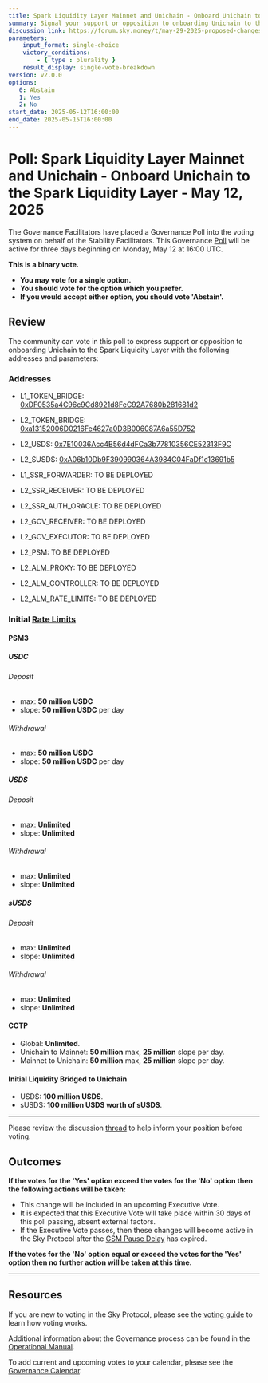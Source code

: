 ```yaml
---
title: Spark Liquidity Layer Mainnet and Unichain - Onboard Unichain to the Spark Liquidity Layer - May 12, 2025
summary: Signal your support or opposition to onboarding Unichain to the Spark Liquidity Layer.
discussion_link: https://forum.sky.money/t/may-29-2025-proposed-changes-to-spark-for-upcoming-spell/26372
parameters:
    input_format: single-choice
    victory_conditions:
        - { type : plurality }
    result_display: single-vote-breakdown
version: v2.0.0
options:
   0: Abstain
   1: Yes
   2: No
start_date: 2025-05-12T16:00:00
end_date: 2025-05-15T16:00:00
---
```

# Poll: Spark Liquidity Layer Mainnet and Unichain - Onboard Unichain to the Spark Liquidity Layer - May 12, 2025

The Governance Facilitators have placed a Governance Poll into the voting system on behalf of the Stability Facilitators. This Governance [Poll](https://sky-atlas.powerhouse.io/#A.1.9.1_Operational_Weekly_Cycle-b189fa17-57a9-4d4e-9780-0ce4efd94211%7C0db30308) will be active for three days beginning on Monday, May 12 at 16:00 UTC.

**This is a binary vote.**

- **You may vote for a single option.**
- **You should vote for the option which you prefer.**
- **If you would accept either option, you should vote 'Abstain'.**

## Review

The community can vote in this poll to express support or opposition to onboarding Unichain to the Spark Liquidity Layer with the following addresses and parameters:

### Addresses


- L1_TOKEN_BRIDGE: [0xDF0535a4C96c9Cd8921d8FeC92A7680b281681d2](https://etherscan.io/address/0xDF0535a4C96c9Cd8921d8FeC92A7680b281681d2)
- L2_TOKEN_BRIDGE: [0xa13152006D0216Fe4627a0D3B006087A6a55D752](https://uniscan.xyz/address/0xa13152006D0216Fe4627a0D3B006087A6a55D752)
- L2_USDS: [0x7E10036Acc4B56d4dFCa3b77810356CE52313F9C](https://uniscan.xyz/address/0x7E10036Acc4B56d4dFCa3b77810356CE52313F9C)
- L2_SUSDS: [0xA06b10Db9F390990364A3984C04FaDf1c13691b5](https://uniscan.xyz/address/0xA06b10Db9F390990364A3984C04FaDf1c13691b5)

- L1_SSR_FORWARDER: TO BE DEPLOYED
- L2_SSR_RECEIVER: TO BE DEPLOYED
- L2_SSR_AUTH_ORACLE: TO BE DEPLOYED

- L2_GOV_RECEIVER: TO BE DEPLOYED
- L2_GOV_EXECUTOR: TO BE DEPLOYED

- L2_PSM: TO BE DEPLOYED

- L2_ALM_PROXY: TO BE DEPLOYED
- L2_ALM_CONTROLLER: TO BE DEPLOYED
- L2_ALM_RATE_LIMITS: TO BE DEPLOYED


### Initial [Rate Limits](https://docs.spark.fi/dev/spark-liquidity-layer/spark-alm-controller#rate-limits)

#### PSM3

##### USDC

###### Deposit

- max: **50 million USDC**
- slope: **50 million USDC** per day

###### Withdrawal

- max: **50 million USDC**
- slope: **50 million USDC** per day

##### USDS

###### Deposit

- max: **Unlimited**
- slope: **Unlimited**

###### Withdrawal

- max: **Unlimited**
- slope: **Unlimited**

##### sUSDS

###### Deposit

- max: **Unlimited**
- slope: **Unlimited**

###### Withdrawal

- max: **Unlimited**
- slope: **Unlimited**

#### CCTP

- Global: **Unlimited**.
- Unichain to Mainnet: **50 million** max, **25 million** slope per day.
- Mainnet to Unichain: **50 million** max, **25 million** slope per day.

#### Initial Liquidity Bridged to Unichain

- USDS: **100 million USDS**.
- sUSDS: **100 million USDS worth of sUSDS**.

---

Please review the discussion [thread](https://forum.sky.money/t/may-29-2025-proposed-changes-to-spark-for-upcoming-spell/26372) to help inform your position before voting.

## Outcomes

**If the votes for the 'Yes' option exceed the votes for the 'No' option then the following actions will be taken:**

- This change will be included in an upcoming Executive Vote.
- It is expected that this Executive Vote will take place within 30 days of this poll passing, absent external factors.
- If the Executive Vote passes, then these changes will become active in the Sky Protocol after the [GSM Pause Delay](https://sky-atlas.powerhouse.io/A.1.9.2.1_Pause_Delay/a98b8227-95f6-4711-9d8d-f52cbc6ad2d0%7C0db30758e055) has expired.

**If the votes for the 'No' option equal or exceed the votes for the 'Yes' option then no further action will be taken at this time.**

---

## Resources

If you are new to voting in the Sky Protocol, please see the [voting guide](https://manual.makerdao.com/governance/voting-in-makerdao/on-chain-governance) to learn how voting works.

Additional information about the Governance process can be found in the [Operational Manual](https://manual.makerdao.com).

To add current and upcoming votes to your calendar, please see the [Governance Calendar](https://manual.makerdao.com/makerdao/calendars/governance-calendar).
